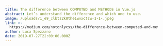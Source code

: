 ```yaml
---
title: The difference between COMPUTED and METHODS in Vue.js
abstract: Let’s understand the difference and which one to use.
image: /uploads/1_e9_clbtz2k8the1wvxctzw-1-1-.jpeg
link: >-
  https://medium.com/notonlycss/the-difference-between-computed-and-methods-in-vue-js-9cb05c59ed98?source=friends_link&sk=84c257bb7f1fc4ddd627fd2d833219d6
author: Luca Spezzano
date: 2019-07-27T22:00:00.000Z
---
```


